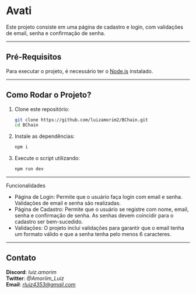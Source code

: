 # Avati

Este projeto consiste em uma página de cadastro e login, com validações de email, senha e confirmação de senha.

---

## Pré-Requisitos

Para executar o projeto, é necessário ter o [Node.js](https://nodejs.org/pt/download/package-manager) instalado.

---

## Como Rodar o Projeto?

1. Clone este repositório:
   ```bash
   git clone https://github.com/luizamorim2/BChain.git
   cd BChain
   ```

2. Instale as dependências:
   ```bash
   npm i
   ```

4. Execute o script utilizando:
   ```bash
   npm run dev
   ```

---

Funcionalidades
* Página de Login: Permite que o usuário faça login com email e senha. Validações de email e senha são realizadas.
* Página de Cadastro: Permite que o usuário se registre com nome, email, senha e confirmação de senha. As senhas devem coincidir para o cadastro ser bem-sucedido.
* Validações: O projeto inclui validações para garantir que o email tenha um formato válido e que a senha tenha pelo menos 6 caracteres.

---

## Contato
**Discord**: *luiz.amorim*  
**Twitter**: *@Amoriim_Luiz*  
**Email**: *rluiz4353@gmail.com*